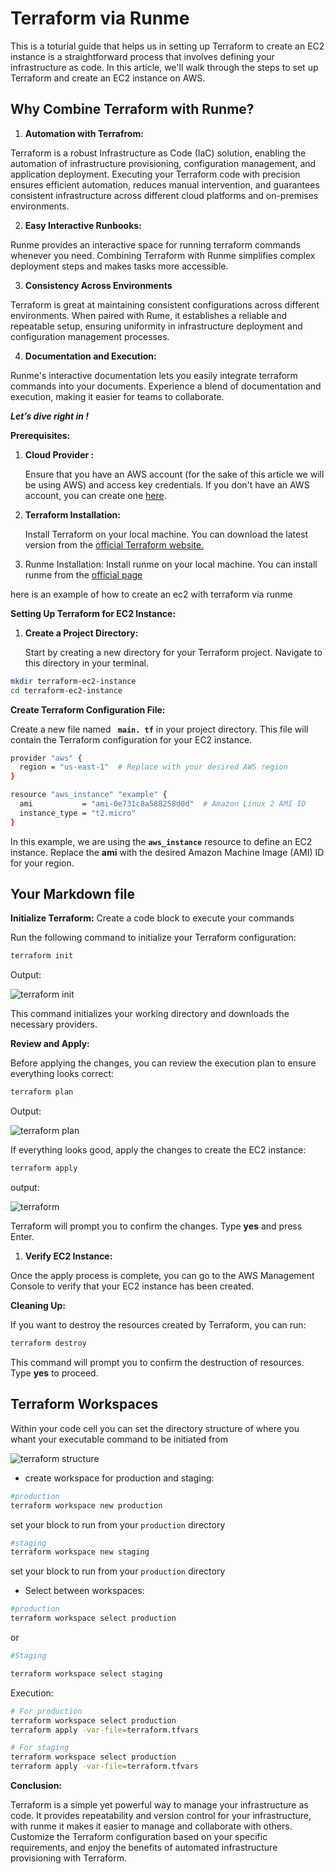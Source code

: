 # Terraform via Runme

This is a toturial guide that helps us in setting up Terraform to create an EC2 instance is a straightforward process that involves defining your infrastructure as code. In this article, we'll walk through the steps to set up Terraform and create an EC2 instance on AWS.

## **Why Combine Terraform with Runme?**

1. **Automation with Terrafrom:**

Terraform is a robust Infrastructure as Code (IaC) solution, enabling the automation of infrastructure provisioning, configuration management, and application deployment. Executing your Terraform code with precision ensures efficient automation, reduces manual intervention, and guarantees consistent infrastructure across different cloud platforms and on-premises environments.

2. **Easy Interactive Runbooks:**

Runme provides an interactive space for running terraform commands whenever you need. Combining Terraform with Runme simplifies complex deployment steps and makes tasks more accessible.

3. **Consistency Across Environments**

Terraform is great at maintaining consistent configurations across different environments. When paired with Rume, it establishes a reliable and repeatable setup, ensuring uniformity in infrastructure deployment and configuration management processes.

4. **Documentation and Execution:**

Runme's interactive documentation lets you easily integrate terraform commands into your documents. Experience a blend of documentation and execution, making it easier for teams to collaborate.

***Let’s dive right in !***

**Prerequisites:**

1. **Cloud Provider :**

   Ensure that you have an AWS account (for the sake of this article we will be using AWS) and access key credentials. If you don't have an AWS account, you can create one [here](https://aws.amazon.com/).

2. **Terraform Installation:**

   Install Terraform on your local machine. You can download the latest version from the [official Terraform website.](https://developer.hashicorp.com/terraform/tutorials/aws-get-started/install-cli)

3. Runme Installation:
   Install runme on your local machine. You can install runme from the [official page](https://docs.runme.dev/install)

here is an example of how to create an ec2 with terraform via runme

**Setting Up Terraform for EC2 Instance:**

1. **Create a Project Directory:**

   Start by creating a new directory for your Terraform project. Navigate to this directory in your terminal.

```sh {"id":"01HPPVN521NV378FM42N6FA9B8"}
mkdir terraform-ec2-instance
cd terraform-ec2-instance
```

**Create Terraform Configuration File:**

Create a new file named **` main. tf`**  in your project directory. This file will contain the Terraform configuration for your EC2 instance.

```sh {"id":"01HPPVN521WAPSS4TR5EX0JZM0"}
provider "aws" {
  region = "us-east-1"  # Replace with your desired AWS region
}

resource "aws_instance" "example" {
  ami           = "ami-0e731c8a588258d0d"  # Amazon Linux 2 AMI ID
  instance_type = "t2.micro"
}
```

In this example, we are using the __`aws_instance`__  resource to define an EC2 instance. Replace the __ami__ with the desired Amazon Machine Image (AMI) ID for your region.

## Your Markdown file

**Initialize Terraform:**
Create a code block to execute your commands

Run the following command to initialize your Terraform configuration:

```sh {"id":"01HPPVN521G7D9D2TP25XQWKPQ"}
terraform init
```

Output:

![terraform init](../../static/img/terraform-init.png)

This command initializes your working directory and downloads the necessary providers.

**Review and Apply:**

Before applying the changes, you can review the execution plan to ensure everything looks correct:

```sh {"id":"01HPPVN5219N10HWNKZXN1Y84A"}
terraform plan
```

Output:

![terraform plan](../../static/img/terraform-plan.png)

If everything looks good, apply the changes to create the EC2 instance:

```sh {"id":"01HPPVN521WJGE2J9H910RNXNP"}
terraform apply
```

output:

![terraform](../../static/img/terraform-apply.png)

Terraform will prompt you to confirm the changes. Type **yes** and press Enter.

1. **Verify EC2 Instance:**

Once the apply process is complete, you can go to the AWS Management Console to verify that your EC2 instance has been created.

**Cleaning Up:**

If you want to destroy the resources created by Terraform, you can run:

```sh {"id":"01HPPVN521T99NSTVPRQAJHE36"}
terraform destroy
```

This command will prompt you to confirm the destruction of resources. Type **yes** to proceed.

## Terraform Workspaces

Within your code cell you can set the directory structure of where you whant your executable command to be initiated from

![terraform structure](../../static/img/terraform-structure.png)

- create workspace for production and staging:

```sh {"id":"01HPPVN521ZCD3HX1SGCR7544X"}
#production
terraform workspace new production
```

set your block to run from your `production` directory

```sh {"id":"01HPPVN5212VTQBJWMYWXX3NWE"}
#staging
terraform workspace new staging
```

set your block to run from your `production` directory

- Select between workspaces:

```sh {"id":"01HPPVN5219P79KAJ0ANQMRECT"}
#production
terraform workspace select production
```

or

```sh {"id":"01HPPVN52141RSC7WD2M6JZ323"}
#Staging

terraform workspace select staging
```

Execution:

```sh {"id":"01HPPVN521RJ1ZVZVVYGTYNNGJ"}
# For production
terraform workspace select production
terraform apply -var-file=terraform.tfvars
```

```sh {"id":"01HPPVN521FKVYQWW8Y3GME5JV"}
# For staging
terraform workspace select production
terraform apply -var-file=terraform.tfvars
```

**Conclusion:**

Terraform is a simple yet powerful way to manage your infrastructure as code. It provides repeatability and version control for your infrastructure, with runme it makes it easier to manage and collaborate with others. Customize the Terraform configuration based on your specific requirements, and enjoy the benefits of automated infrastructure provisioning with Terraform.
